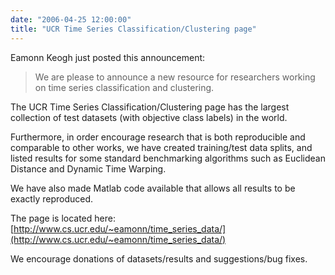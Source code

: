 ```yaml
---
date: "2006-04-25 12:00:00"
title: "UCR Time Series Classification/Clustering page"
---
```




Eamonn Keogh just posted this announcement:

> We are please to announce a new resource for researchers working on time series classification and clustering.

The UCR Time Series Classification/Clustering page has the largest collection of test datasets (with objective class labels) in the world.

Furthermore, in order encourage research that is both reproducible and comparable to other works, we have created training/test data splits, and listed results for some standard benchmarking algorithms such as Euclidean Distance and Dynamic Time Warping.

We have also made Matlab code available that allows all results to be exactly reproduced.

The page is located here: [http://www.cs.ucr.edu/~eamonn/time_series_data/](http://www.cs.ucr.edu/~eamonn/time_series_data/)

We encourage donations of datasets/results and suggestions/bug fixes.


